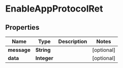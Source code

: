 

# EnableAppProtocolRet


## Properties

| Name | Type | Description | Notes |
|------------ | ------------- | ------------- | -------------|
|**message** | **String** |  |  [optional] |
|**data** | **Integer** |  |  [optional] |



